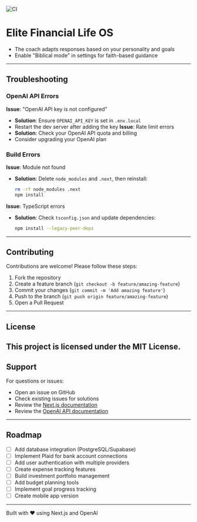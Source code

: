 ![CI](https://github.com/mcvayai/elite-financial-life-os/actions/workflows/ci.yml/badge.svg)

# Elite Financial Life OS
- The coach adapts responses based on your personality and goals
- Enable "Biblical mode" in settings for faith-based guidance
---
## Troubleshooting
### OpenAI API Errors
**Issue**: "OpenAI API key is not configured"
- **Solution**: Ensure `OPENAI_API_KEY` is set in `.env.local`
- Restart the dev server after adding the key
**Issue**: Rate limit errors
- **Solution**: Check your OpenAI API quota and billing
- Consider upgrading your OpenAI plan
### Build Errors
**Issue**: Module not found
- **Solution**: Delete `node_modules` and `.next`, then reinstall:
  ```bash
  rm -rf node_modules .next
  npm install
  ```
**Issue**: TypeScript errors
- **Solution**: Check `tsconfig.json` and update dependencies:
  ```bash
  npm install --legacy-peer-deps
  ```
---
## Contributing
Contributions are welcome! Please follow these steps:
1. Fork the repository
2. Create a feature branch (`git checkout -b feature/amazing-feature`)
3. Commit your changes (`git commit -m 'Add amazing feature'`)
4. Push to the branch (`git push origin feature/amazing-feature`)
5. Open a Pull Request
---
## License
This project is licensed under the MIT License.
---
## Support
For questions or issues:
- Open an issue on GitHub
- Check existing issues for solutions
- Review the [Next.js documentation](https://nextjs.org/docs)
- Review the [OpenAI API documentation](https://platform.openai.com/docs)
---
## Roadmap
- [ ] Add database integration (PostgreSQL/Supabase)
- [ ] Implement Plaid for bank account connections
- [ ] Add user authentication with multiple providers
- [ ] Create expense tracking features
- [ ] Build investment portfolio management
- [ ] Add budget planning tools
- [ ] Implement goal progress tracking
- [ ] Create mobile app version
---
Built with ❤️ using Next.js and OpenAI
